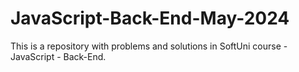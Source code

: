 # JavaScript-Back-End-May-2024
This is a repository with problems and solutions in SoftUni course - JavaScript - Back-End.
